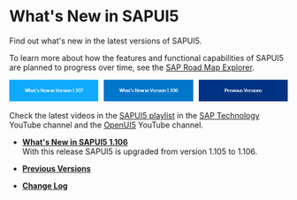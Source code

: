 <!-- loio99ac68a5b1c3416ab5c84c99fefa250d -->

# What's New in SAPUI5

Find out what's new in the latest versions of SAPUI5.



To learn more about how the features and functional capabilities of SAPUI5 are planned to progress over time, see the [SAP Road Map Explorer](https://roadmaps.sap.com/board?PRODUCT=73554900100800001361).

![](images/Image_Map_What_s_New_60070cb.png)



Check the latest videos in the [SAPUI5 playlist](https://www.youtube.com/playlist?list=PLWV533hWWvDmxJM4itQ9o--7rolKgy-1r) in the [SAP Technology](https://www.youtube.com/channel/UC8cXSTGDhiZK5229zi-KTXA) YouTube channel and the [OpenUI5](https://www.youtube.com/user/openui5videos) YouTube channel.



-   **[What's New in SAPUI5 1.106](what-s-new-in-sapui5-1-106-c70bb90.md "With
		this release SAPUI5 is upgraded
		from version 1.105 to 1.106.")**  
With this release SAPUI5 is upgraded from version 1.105 to 1.106.
-   **[Previous Versions](previous-versions-6660a59.md "")**  

-   **[Change Log](change-log-a6a78b7.md "")**  


